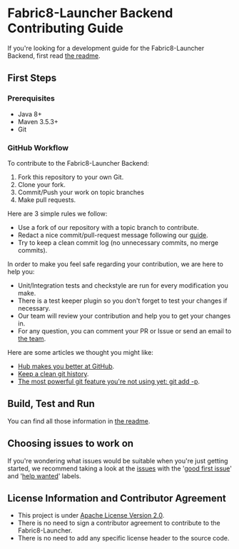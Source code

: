 # Fabric8-Launcher Backend Contributing Guide

If you're looking for a development guide for the Fabric8-Launcher Backend, first read [the readme](./README.md).

## First Steps

### Prerequisites

* Java 8+
* Maven 3.5.3+
* Git

### GitHub Workflow

To contribute to the Fabric8-Launcher Backend:

1. Fork this repository to your own Git.
2. Clone your fork.
3. Commit/Push your work on topic branches
4. Make pull requests.

Here are 3 simple rules we follow:
- Use a fork of our repository with a topic branch to contribute.
- Redact a nice commit/pull-request message following our [guide](./COMMIT_MSG.md).
- Try to keep a clean commit log (no unnecessary commits, no merge commits).

In order to make you feel safe regarding your contribution, we are here to help you:
 - Unit/Integration tests and checkstyle are run for every modification you make.
 - There is a test keeper plugin so you don't forget to test your changes if necessary.
 - Our team will review your contribution and help you to get your changes in.
 - For any question, you can comment your PR or Issue or send an email to [the team](mailto:fabric8-launcher@googlegroups.com).

Here are some articles we thought you might like:
- [Hub makes you better at GitHub](https://hub.github.com/).
- [Keep a clean git history](https://git-scm.com/book/en/v2/Git-Tools-Rewriting-History).
- [The most powerful git feature you're not using yet: git add -p](https://nuclearsquid.com/writings/git-add/).

## Build, Test and Run

You can find all those information in [the readme](./README.md#build-and-run-the-application).

## Choosing issues to work on

If you're wondering what issues would be suitable when you're just getting started, we recommend taking a look at the [issues](https://github.com/fabric8-launcher/launcher-application/issues) with the '[good first issue](https://github.com/fabric8-launcher/launcher-application/labels/good%20first%20issue)' and '[help wanted](https://github.com/fabric8-launcher/launcher-application/labels/help%20wanted)' labels.

## License Information and Contributor Agreement

* This project is under [Apache License Version 2.0](./LICENSE).
* There is no need to sign a contributor agreement to contribute to the Fabric8-Launcher.
* There is no need to add any specific license header to the source code.
